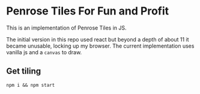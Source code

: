# Penrose Tiles For Fun and Profit

This is an implementation of Penrose Tiles in JS.

The initial version in this repo used react but beyond a depth of about 11
it became unusable, locking up my browser. The current implementation uses
vanilla js and a `canvas` to draw.

## Get tiling

```
npm i && npm start
```
